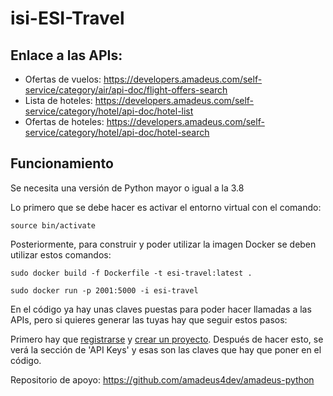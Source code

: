 # isi-ESI-Travel

## Enlace a las APIs:
  * Ofertas de vuelos: https://developers.amadeus.com/self-service/category/air/api-doc/flight-offers-search
  * Lista de hoteles: https://developers.amadeus.com/self-service/category/hotel/api-doc/hotel-list
  * Ofertas de hoteles: https://developers.amadeus.com/self-service/category/hotel/api-doc/hotel-search
  
## Funcionamiento
Se necesita una versión de Python mayor o igual a la 3.8

Lo primero que se debe hacer es activar el entorno virtual con el comando:

    source bin/activate
    
Posteriormente, para construir y poder utilizar la imagen Docker se deben utilizar estos comandos:

    sudo docker build -f Dockerfile -t esi-travel:latest .
   
    sudo docker run -p 2001:5000 -i esi-travel
 
En el código ya hay unas claves puestas para poder hacer llamadas a las APIs, pero si quieres generar las tuyas hay que seguir estos pasos:
    
Primero hay que [registrarse](https://developers.amadeus.com/register) y [crear un proyecto](https://developers.amadeus.com/my-apps). Después de hacer esto, se verá la sección de 'API Keys' y esas son las claves que hay que poner en el código.
        
Repositorio de apoyo: https://github.com/amadeus4dev/amadeus-python
